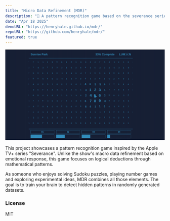 ```yaml
---
title: "Micro Data Refinement (MDR)"
description: "🧩 A pattern recognition game based on the severance series."
date: "Apr 18 2025"
demoURL: "https://henryhale.github.io/mdr/"
repoURL: "https://github.com/henryhale/mdr/"
featured: true
---
```


![MDR](https://github.com/henryhale/mdr/raw/master/media/screenshot-2.png)

This project showcases a pattern recognition game inspired by the Apple TV+ series "Severance". Unlike the show's macro data refinement based on emotional response, this game focuses on logical deductions through mathematical patterns.

As someone who enjoys solving Sudoku puzzles, playing number games and exploring experimental ideas, MDR combines all those elements. The goal is to train your brain to detect hidden patterns in randomly generated datasets.

### License

MIT
